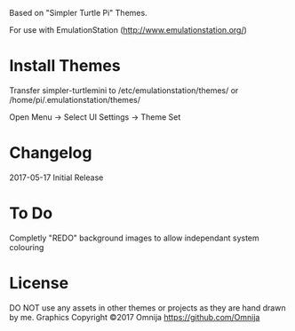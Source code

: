 Based on "Simpler Turtle Pi" Themes.

For use with EmulationStation (http://www.emulationstation.org/)

Install Themes
==============
Transfer simpler-turtlemini to 
/etc/emulationstation/themes/
or
/home/pi/.emulationstation/themes/

Open Menu -> Select UI Settings ->  Theme Set

Changelog
==========================
2017-05-17
Initial Release

To Do
==========================
Completly "REDO" background images to allow independant system colouring

License
=======
DO NOT use any assets in other themes or projects as they are hand drawn by me. 
Graphics Copyright ©2017 Omnija https://github.com/Omnija
